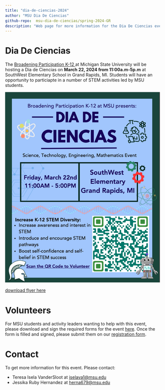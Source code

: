 ```yaml
---
title: "dia-de-ciencias-2024"
author: "MSU Dia De Ciencias"
github-repo:  msu-dia-de-ciencias/spring-2024-GR
description: "Web page for more information for the Dia De Ciencias event hosted by MSU K-12 outreach at Grand Rapids, Michigan."
---
```


# Dia De Ciencias

The [Broadening Participation K-12 ](https://engineering.msu.edu/about/inclusion-diversity/broadening-participation-k-12) at Michigan State University will be hosting a Dia de Ciencias on **March 22, 2024 from 11:00a.m-5p.m** at SouthWest Elementary School in Grand Rapids, MI.
Students will have an opportunity to particiapte in a number of STEM activities led by MSU students. 


![Event](./Imgs/2024dia-de-ciencias-flyer.jpg)

[download flyer here](./Imgs/2024dia-de-ciencias-flyer.jpg)


# Volunteers

For MSU students and activity leaders wanting to help with this event, please download and sign the required forms for the event [here](./Forms/dia-de-ciencias-cbc.pdf).
Once the form is filled and signed, please submit them on our [registration form](https://forms.gle/bBoTMffCMLHMzrSu9).

# Contact

To get more information for this event.
Please contact:
- Teresa Isela VanderSloot at <iselava1@msu.edu>
- Jessika Ruby Hernandez at <herna679@msu.edu>
<!-- - [Teresa Isela VanderSloot](https://www.egr.msu.edu/people/profile/iselava1) at <iselava1@msu.edu> -->
<!-- - [Jose Guadalupe Hernandez](https://jgh9094.github.io/) at <jgh9094@gmail.com>. -->
